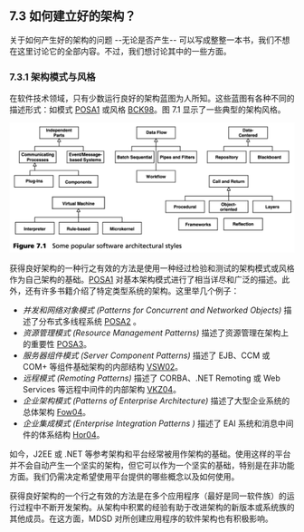 ## 7.3 如何建立好的架构？
关于如何产生好的架构的问题 --无论是否产生-- 可以写成整整一本书，我们不想在这里讨论它的全部内容。不过，我们想讨论其中的一些方面。

### 7.3.1 架构模式与风格
在软件技术领域，只有少数运行良好的架构蓝图为人所知。这些蓝图有各种不同的描述形式：如模式 [POSA1](../ref.md#posa1) 或风格 [BCK98](../ref.md#bck98)。图 7.1 显示了一些典型的架构风格。

![Figure 7.1](../img/f7.1.png)

获得良好架构的一种行之有效的方法是使用一种经过检验和测试的架构模式或风格作为自己架构的基础。[POSA1](../ref.md#posa1)
对基本架构模式进行了相当详尽和广泛的描述。此外，还有许多书籍介绍了特定类型系统的架构。这里举几个例子：

- *并发和网络对象模式 (Patterns for Concurrent and Networked Objects)* 描述了分布式多线程系统 [POSA2](../ref.md#posa2)
。
- *资源管理模式 (Resource Management Patterns)* 描述了资源管理在架构上的重要性 [POSA3](../ref.md#posa3)。
- *服务器组件模式 (Server Component Patterns)* 描述了 EJB、CCM 或 COM+ 等组件基础架构的内部结构 [VSW02](../ref.md#vsw02)。
- *远程模式 (Remoting Patterns)* 描述了 CORBA、.NET Remoting 或 Web Services 等远程中间件的内部架构 [VKZ04](../ref.md#vkz04)。
- *企业架构模式 (Patterns of Enterprise Architecture)* 描述了大型企业系统的总体架构 [Fow04](../ref.md#fow04)。
- *企业集成模式 (Enterprise Integration Patterns )* 描述了 EAI 系统和消息中间件的体系结构 [Hor04](../ref.md#hor04)。

如今，J2EE 或 .NET 等参考架构和平台经常被用作架构的基础。使用这样的平台并不会自动产生一个坚实的架构，但它可以作为一个坚实的基础，特别是在非功能方面。我们仍需决定希望使用平台提供的哪些概念以及如何使用。

获得良好架构的一个行之有效的方法是在多个应用程序（最好是同一软件族）的运行过程中不断开发架构。从架构中积累的经验有助于改进架构的新版本或系统族的其他成员。在这方面，MDSD 对所创建应用程序的软件架构也有积极影响。
